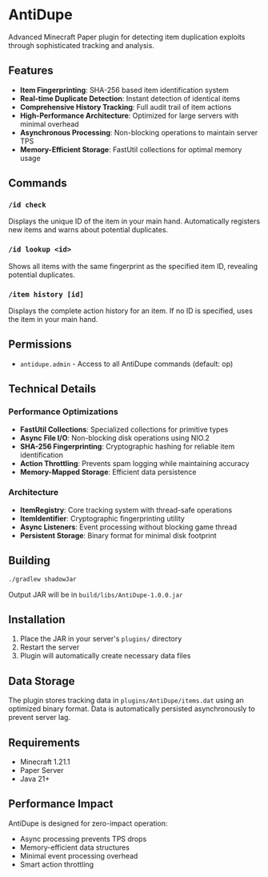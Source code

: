 # AntiDupe

Advanced Minecraft Paper plugin for detecting item duplication exploits through sophisticated tracking and analysis.

## Features

- **Item Fingerprinting**: SHA-256 based item identification system
- **Real-time Duplicate Detection**: Instant detection of identical items
- **Comprehensive History Tracking**: Full audit trail of item actions
- **High-Performance Architecture**: Optimized for large servers with minimal overhead
- **Asynchronous Processing**: Non-blocking operations to maintain server TPS
- **Memory-Efficient Storage**: FastUtil collections for optimal memory usage

## Commands

### `/id check`
Displays the unique ID of the item in your main hand. Automatically registers new items and warns about potential duplicates.

### `/id lookup <id>`
Shows all items with the same fingerprint as the specified item ID, revealing potential duplicates.

### `/item history [id]`
Displays the complete action history for an item. If no ID is specified, uses the item in your main hand.

## Permissions

- `antidupe.admin` - Access to all AntiDupe commands (default: op)

## Technical Details

### Performance Optimizations
- **FastUtil Collections**: Specialized collections for primitive types
- **Async File I/O**: Non-blocking disk operations using NIO.2
- **SHA-256 Fingerprinting**: Cryptographic hashing for reliable item identification
- **Action Throttling**: Prevents spam logging while maintaining accuracy
- **Memory-Mapped Storage**: Efficient data persistence

### Architecture
- **ItemRegistry**: Core tracking system with thread-safe operations
- **ItemIdentifier**: Cryptographic fingerprinting utility
- **Async Listeners**: Event processing without blocking game thread
- **Persistent Storage**: Binary format for minimal disk footprint

## Building

```bash
./gradlew shadowJar
```

Output JAR will be in `build/libs/AntiDupe-1.0.0.jar`

## Installation

1. Place the JAR in your server's `plugins/` directory
2. Restart the server
3. Plugin will automatically create necessary data files

## Data Storage

The plugin stores tracking data in `plugins/AntiDupe/items.dat` using an optimized binary format. Data is automatically persisted asynchronously to prevent server lag.

## Requirements

- Minecraft 1.21.1
- Paper Server
- Java 21+

## Performance Impact

AntiDupe is designed for zero-impact operation:
- Async processing prevents TPS drops
- Memory-efficient data structures
- Minimal event processing overhead
- Smart action throttling